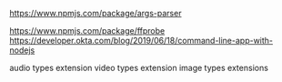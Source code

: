 https://www.npmjs.com/package/args-parser

https://www.npmjs.com/package/ffprobe
https://developer.okta.com/blog/2019/06/18/command-line-app-with-nodejs

audio types extension
video types extension
image types extensions
